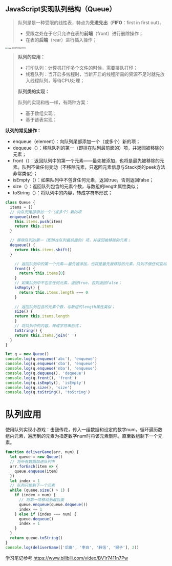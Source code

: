 ## JavaScript实现队列结构（Queue）

> 队列是是一种受限的线性表，特点为**先进先出**（**FIFO**：first in first out）。
>
> - 受限之处在于它只允许在表的**前端**（front）进行删除操作；
> - 在表的**后端**（rear）进行插入操作；



<img src="../../static/images/image-20210713162417475.png" alt="image-20210713162417475" style="zoom:33%;" />



> **队列的应用：**
>
> - 打印队列：计算机打印多个文件的时候，需要排队打印；
> - 线程队列：当开启多线程时，当新开启的线程所需的资源不足时就先放入线程队列，等待CPU处理；
>
> **队列类的实现：**
>
> 队列的实现和栈一样，有两种方案：
>
> - 基于数组实现；
> - 基于链表实现；

**队列的常见操作：**

- enqueue（element）：向队列尾部添加一个（或多个）新的项；
- dequeue（）：移除队列的第一（即排在队列最前面的）项，并返回被移除的元素；
- front（）：返回队列中的第一个元素——最先被添加，也将是最先被移除的元素。队列不做任何变动（不移除元素，只返回元素信息与Stack类的peek方法非常类似）；
- isEmpty（）：如果队列中不包含任何元素，返回true，否则返回false；
- size（）：返回队列包含的元素个数，与数组的length属性类似；
- toString（）：将队列中的内容，转成字符串形式；

```js
class Queue {
  items = []
  // 向队列尾部添加一个（或多个）新的项
  enqueue(item) {
    this.items.push(item)
    return this.items
  }

  // 移除队列的第一（即排在队列最前面的）项，并返回被移除的元素；
  dequeue() {
  	return this.items.shift()
  }

	// 返回队列中的第一个元素——最先被添加，也将是最先被移除的元素。队列不做任何变动（不移除元素，只返回元素信息与Stack类的peek方法非常类似）；
	front() {
	  return this.items[0]
	}
	// 如果队列中不包含任何元素，返回true，否则返回false；
	isEmpty() {
	  return this.items.length === 0
	}
	
	// 返回队列包含的元素个数，与数组的length属性类似；
	size() {
  	return this.items.length
	}
	// 将队列中的内容，转成字符串形式；
	toString() {
    return this.items.join(' ')
  }
}

let q = new Queue()
console.log(q.enqueue('abc'), 'enqueue')
console.log(q.enqueue('cba'), 'enqueue')
console.log(q.enqueue('nba'), 'enqueue')
console.log(q.dequeue(), 'dequeue')
console.log(q.front(), 'front')
console.log(q.isEmpty(), 'isEmpty')
console.log(q.size(), 'size')
console.log(q.toString(), 'toString')
```



# 队列应用

使用队列实现小游戏：击鼓传花，传入一组数据和设定的数字num，循环遍历数组内元素，遍历到的元素为指定数字num时将该元素删除，直至数组剩下一个元素。

```js
function deliverGame(arr, num) {
  let queue = new Queue()
  // 将所有数据加进队列中
  arr.forEach(item => {
    queue.enqueue(item)
  })
  let index = 1
  // 队列只能剩下一个元素
  while (queue.size() > 1) {
    if (index < num) {
      // 将第一项移动到最后面
      queue.enqueue(queue.dequeue())
      index += 1
    } else if (index === num) {
      queue.dequeue()
      index = 1
    }
  }
  return queue.toString()
}
console.log(deliverGame(['后裔', '李白', '韩信', '猴子'], 2))
```

学习笔记参考 https://www.bilibili.com/video/BV1r7411n7Pw

